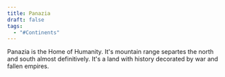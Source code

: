 ```yaml
---
title: Panazia
draft: false
tags:
  - "#Continents"
---
```

 Panazia is the Home of Humanity. It's mountain range separtes the north and south almost definitively. It's a land with history decorated by war and fallen empires.